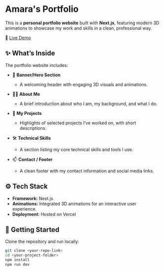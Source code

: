 # Amara's Portfolio

This is a **personal portfolio website** built with **Next.js**, featuring modern 3D animations to showcase my work and skills in a clean, professional way.

🔗 [Live Demo](https://amara-portfolio-theta.vercel.app/)

## ✨ What’s Inside

The portfolio website includes:

- 🎉 **Banner/Hero Section**  
  - A welcoming header with engaging 3D visuals and animations.

- 🙋‍♂️ **About Me**  
  - A brief introduction about who I am, my background, and what I do.

- 💼 **My Projects**  
  - Highlights of selected projects I’ve worked on, with short descriptions.

- 🛠️ **Technical Skills**  
  - A section listing my core technical skills and tools I use.

- 📫 **Contact / Footer**  
  - A clean footer with my contact information and social media links.

## ⚙️ Tech Stack

- **Framework:** Next.js
- **Animations:** Integrated 3D animations for an interactive user experience.
- **Deployment:** Hosted on Vercel

## 🚀 Getting Started

Clone the repository and run locally:

```bash
git clone <your-repo-link>
cd <your-project-folder>
npm install
npm run dev
